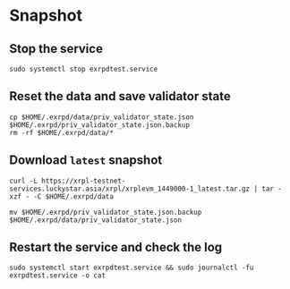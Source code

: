 # Snapshot

## Stop the service

```
sudo systemctl stop exrpdtest.service
```

## Reset the data and save validator state

```
cp $HOME/.exrpd/data/priv_validator_state.json $HOME/.exrpd/priv_validator_state.json.backup
rm -rf $HOME/.exrpd/data/*
```

## Download `latest` snapshot

```
curl -L https://xrpl-testnet-services.luckystar.asia/xrpl/xrplevm_1449000-1_latest.tar.gz | tar -xzf - -C $HOME/.exrpd/data
```

```
mv $HOME/.exrpd/priv_validator_state.json.backup $HOME/.exrpd/data/priv_validator_state.json
```

## Restart the service and check the log

```
sudo systemctl start exrpdtest.service && sudo journalctl -fu exrpdtest.service -o cat
```
